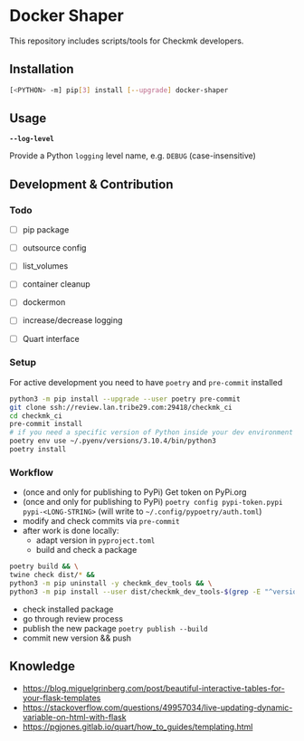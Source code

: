 # Docker Shaper

This repository includes scripts/tools for Checkmk developers.

## Installation

```sh
[<PYTHON> -m] pip[3] install [--upgrade] docker-shaper
```

## Usage


**`--log-level`**

Provide a Python `logging` level name, e.g. `DEBUG` (case-insensitive)


## Development & Contribution

### Todo

- [ ] pip package
- [ ] outsource config
- [ ] list_volumes
- [ ] container cleanup
- [ ] dockermon
- [ ] increase/decrease logging
- [ ] Quart interface


### Setup

For active development you need to have `poetry` and `pre-commit` installed

```sh
python3 -m pip install --upgrade --user poetry pre-commit
git clone ssh://review.lan.tribe29.com:29418/checkmk_ci
cd checkmk_ci
pre-commit install
# if you need a specific version of Python inside your dev environment
poetry env use ~/.pyenv/versions/3.10.4/bin/python3
poetry install
```

### Workflow

* (once and only for publishing to PyPi) Get token on PyPi.org
* (once and only for publishing to PyPi) `poetry config pypi-token.pypi pypi-<LONG-STRING>`
  (will write to `~/.config/pypoetry/auth.toml`)
* modify and check commits via `pre-commit`
* after work is done locally:
  - adapt version in `pyproject.toml`
  - build and check a package
```sh
poetry build && \
twine check dist/* &&
python3 -m pip uninstall -y checkmk_dev_tools && \
python3 -m pip install --user dist/checkmk_dev_tools-$(grep -E "^version.?=" pyproject.toml | cut -d '"' -f 2)-py3-none-any.whl
```
  - check installed package
  - go through review process
  - publish the new package `poetry publish --build`
  - commit new version && push


## Knowledge

* https://blog.miguelgrinberg.com/post/beautiful-interactive-tables-for-your-flask-templates
* https://stackoverflow.com/questions/49957034/live-updating-dynamic-variable-on-html-with-flask
* https://pgjones.gitlab.io/quart/how_to_guides/templating.html

